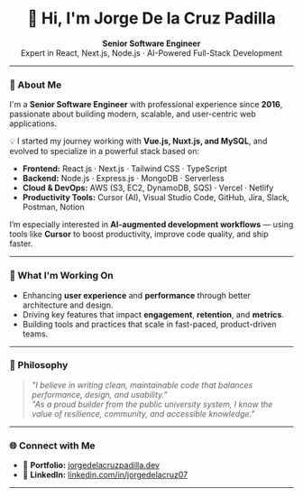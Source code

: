 <h1 align="center">👋 Hi, I'm Jorge De la Cruz Padilla</h1>

<p align="center">
  <strong>Senior Software Engineer</strong><br/>
  Expert in React, Next.js, Node.js · AI-Powered Full-Stack Development
</p>

---

### 🚀 About Me

I'm a **Senior Software Engineer** with professional experience since **2016**, passionate about building modern, scalable, and user-centric web applications.

💡 I started my journey working with **Vue.js, Nuxt.js, and MySQL**, and evolved to specialize in a powerful stack based on:

- **Frontend:** React.js · Next.js · Tailwind CSS · TypeScript
- **Backend:** Node.js · Express.js · MongoDB · Serverless
- **Cloud & DevOps:** AWS (S3, EC2, DynamoDB, SQS) · Vercel · Netlify
- **Productivity Tools:** Cursor (AI), Visual Studio Code, GitHub, Jira, Slack, Postman, Notion

I’m especially interested in **AI-augmented development workflows** — using tools like **Cursor** to boost productivity, improve code quality, and ship faster.

---

### 🌱 What I'm Working On

- Enhancing **user experience** and **performance** through better architecture and design.
- Driving key features that impact **engagement**, **retention**, and **metrics**.
- Building tools and practices that scale in fast-paced, product-driven teams.

---

### 🧠 Philosophy

> _"I believe in writing clean, maintainable code that balances performance, design, and usability."_  
> _"As a proud builder from the public university system, I know the value of resilience, community, and accessible knowledge."_

---

### 🌐 Connect with Me

- 🔗 **Portfolio:** [jorgedelacruzpadilla.dev](https://jorgedelacruzpadilla.dev)
- 💼 **LinkedIn:** [linkedin.com/in/jorgedelacruz07](https://linkedin.com/in/jorgedelacruz07)

---

<!--
**jorgedelacruz07/jorgedelacruz07** is a ✨ _special_ ✨ repository because its `README.md` (this file) appears on your GitHub profile.
-->
